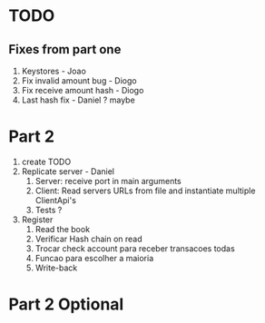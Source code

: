 # TODO

## Fixes from part one
1. Keystores - Joao
1. Fix invalid amount bug - Diogo
1. Fix receive amount hash - Diogo
1. Last hash fix - Daniel ? maybe

# Part 2
1. create TODO
1. Replicate server - Daniel
    1. Server: receive port in main arguments
    1. Client: Read servers URLs from file and instantiate multiple ClientApi's
    1. Tests ?
2. Register 
    1. Read the book
    1. Verificar Hash chain on read
    1. Trocar check account para receber transacoes todas
    1. Funcao para escolher a maioria
    1. Write-back

# Part 2 Optional